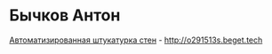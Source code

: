 

#  Бычков Антон


[Автоматизированная штукатурка стен](https://AntonBychkovWP.portpholio.github.io/automated_wall_plaster/) - http://o291513s.beget.tech
